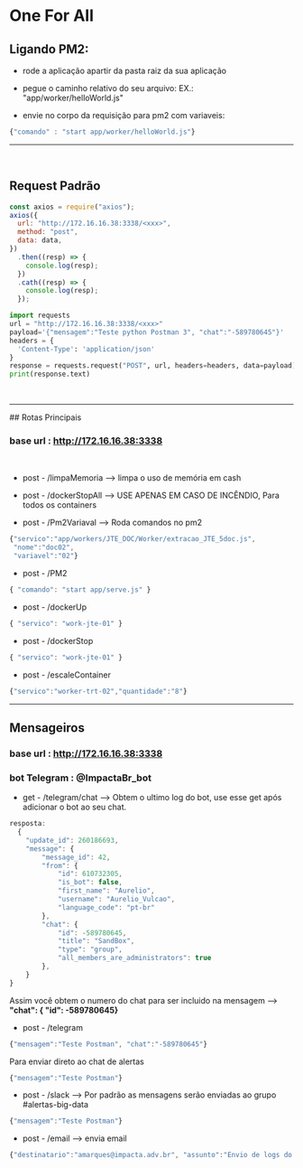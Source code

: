 # One For All

## Ligando PM2:

- rode a aplicação apartir da pasta raiz da sua aplicação

- pegue o caminho relativo do seu arquivo: EX.: "app/worker/helloWorld.js"
- envie no corpo da requisição para pm2 com variaveis:

```js
{"comando" : "start app/worker/helloWorld.js"}
```

<hr>
<br>

## Request Padrão

```js
const axios = require("axios");
axios({
  url: "http://172.16.16.38:3338/<xxx>",
  method: "post",
  data: data,
})
  .then((resp) => {
    console.log(resp);
  })
  .cath((resp) => {
    console.log(resp);
  });
```

```py
import requests
url = "http://172.16.16.38:3338/<xxx>"
payload='{"mensagem":"Teste python Postman 3", "chat":"-589780645"}'
headers = {
  'Content-Type': 'application/json'
}
response = requests.request("POST", url, headers=headers, data=payload)
print(response.text)
```

<br>
<hr>
## Rotas Principais

### **base url : http://172.16.16.38:3338**

<br>

- post - /limpaMemoria --> limpa o uso de memória em cash

- post - /dockerStopAll --> USE APENAS EM CASO DE INCÊNDIO, Para todos os containers

- post - /Pm2Variaval --> Roda comandos no pm2

```js
{"servico":"app/workers/JTE_DOC/Worker/extracao_JTE_5doc.js",
 "nome":"doc02",
 "variavel":"02"}
```

- post - /PM2

```js
{ "comando": "start app/serve.js" }
```

- post - /dockerUp

```js
{ "servico": "work-jte-01" }
```

- post - /dockerStop

```js
{ "servico": "work-jte-01" }
```

- post - /escaleContainer

```js
{"servico":"worker-trt-02","quantidade":"8"}
```

<!-- * post - /dockerUpBuild

* /dockerUpBuild
```
{ "servico": "work-jte-01" }
``` -->
<hr>

## Mensageiros

### **base url : http://172.16.16.38:3338**
### **bot Telegram : @ImpactaBr_bot**

- get - /telegram/chat --> Obtem o ultimo log do bot, use esse get após adicionar o bot ao seu chat.

```js
resposta:
  {
    "update_id": 260186693,
    "message": {
        "message_id": 42,
        "from": {
            "id": 610732305,
            "is_bot": false,
            "first_name": "Aurelio",
            "username": "Aurelio_Vulcao",
            "language_code": "pt-br"
        },
        "chat": {
            "id": -589780645,
            "title": "SandBox",
            "type": "group",
            "all_members_are_administrators": true
        },
    }
}
```

Assim você obtem o numero do chat para ser incluido na mensagem -->
**"chat": { "id": -589780645}**

- post - /telegram

```js
{"mensagem":"Teste Postman", "chat":"-589780645"}
```

Para enviar direto ao chat de alertas

```js
{"mensagem":"Teste Postman"}
```

- post - /slack --> Por padrão as mensagens serão enviadas ao grupo #alertas-big-data

```js
{"mensagem":"Teste Postman"}
```

- post - /email --> envia email

```js
{"destinatario":"amarques@impacta.adv.br", "assunto":"Envio de logs do sistema", "mensagem":"Teste Postman"}
```
